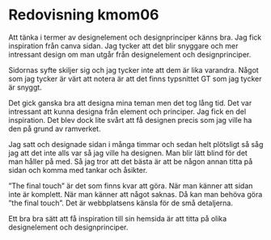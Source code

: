 ---
---
Redovisning kmom06
=========================

<p> Att tänka i termer av designelement och designprinciper känns bra. Jag fick inspiration från canva sidan. Jag tycker att det blir snyggare och mer intressant design om man utgår från designelement och designprinciper. </p>

<p> Sidornas syfte skiljer sig och jag tycker inte att dem är lika varandra. Något som jag tycker är värt att notera är att det finns typsnittet GT som jag tycker är snyggt.
 </p>

<p> Det gick ganska bra att designa mina teman men det tog lång tid. Det var intressant att kunna designa från element och principer. Jag fick en del inspiration. Det blev dock lite svårt att få designen precis som jag ville ha den på grund av ramverket.  

Jag satt och designade sidan i många timmar och sedan helt plötsligt så såg jag att det inte alls var så jag ville ha designen. Man blir lätt blind för det man håller på med. Så jag tror att det bästa är att be någon annan titta på sidan och komma med tankar och åsikter. </p>

<p> ”The final touch” är det som finns kvar att göra. När man känner att sidan inte är komplett. När man känner att något saknas. Då kan man behöva göra ”the final touch”. Det är webbplatsens känsla för de små detaljerna. </p>

<p> Ett bra bra sätt att få inspiration till sin hemsida är att titta på olika designelement och designprinciper. </p>
